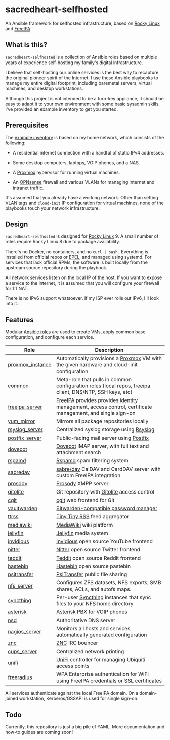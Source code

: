 sacredheart-selfhosted
======================

An Ansible framework for selfhosted infrastructure, based on
[Rocky Linux](https://rockylinux.org/) and [FreeIPA](https://www.freeipa.org/).

## What is this?

`sacredheart-selfhosted` is a collection of Ansible roles based on multiple years
of experience self-hosting my family's digital infrastructure.

I believe that self-hosting our online services is the best way to recapture the
original pioneer spirit of the Internet. I use these Ansible playbooks to manage
my entire digital footprint, including baremetal servers, virtual machines, and
desktop workstations.

Although this project is not intended to be a turn-key appliance, it should be
easy to adapt it to your own environment with some basic sysadmin skills. I've
provided an example inventory to get you started.

## Prerequisites

The [example inventory](inventory-example) is based on my home network, which
consists of the following:

  - A residential internet connection with a handful of static IPv4 addresses.

  - Some desktop computers, laptops, VOIP phones, and a NAS.

  - A [Proxmox](https://www.proxmox.com/en/proxmox-ve) hypervisor for running
    virtual machines.

  - An [OPNsense](https://opnsense.org/) firewall and various VLANs for managing
    internet and intranet traffic.

It's assumed that you already have a working network. Other than setting VLAN
tags and `cloud-init` IP configuration for virtual machines, none of the playbooks
touch your network infrastructure.

## Design

`sacredheart-selfhosted` is designed for [Rocky Linux](https://rockylinux.org/)
9. A small number of roles require Rocky Linux 8 due to package availability.

There's no Docker, no containers, and no `curl | bash.` Everything is installed
from official repos or [EPEL](https://docs.fedoraproject.org/en-US/epel/),
and managed using systemd. For services that lack official RPMs, the software is
built locally from the upstream source repository during the playbook.

All network services listen on the local IP of the host. If you want to expose
a service to the internet, it is assumed that you will configure your firewall
for 1:1 NAT.

There is no IPv6 support whatsoever. If my ISP ever rolls out IPv6, I'll look
into it.

## Features

Modular [Ansible roles](roles) are used to create VMs, apply common base
configuration, and configure each service.

| Role                                      | Description |
--------------------------------------------|-------------|
[proxmox\_instance](roles/proxmox_instance) | Automatically provisions a [Proxmox](https://www.proxmox.com/) VM with the given hardware and cloud-init configuration
[common](roles/common/meta/main.yml)        | Meta-role that pulls in common configuration roles (local repos, freeipa client, DNS/NTP, SSH keys, etc)
[freeipa\_server](roles/freeipa_server)     | [FreeIPA](https://www.freeipa.org/) provides provides identity management, access control, certificate management, and single sign-on
[yum\_mirror](roles/yum_mirror)             | Mirrors all package repositories locally
[rsyslog\_server](roles/rsyslog_server)     | Centralized syslog storage using [Rsyslog](https://www.rsyslog.com/)
[postfix\_server](roles/postfix_server)     | Public-facing mail server using [Postfix](https://www.postfix.org/)
[dovecot](roles/dovecot)                    | [Dovecot](https://www.dovecot.org/) IMAP server, with full text and attachment search
[rspamd](roles/rspamd)                      | [Rspamd](https://rspamd.com/) spam filtering system
[sabredav](roles/sabredav)                  | [sabre/dav](https://sabre.io/) CalDAV and CardDAV server with custom FreeIPA integration
[prosody](roles/prosody)                    | [Prosody](https://prosody.im/) XMPP server
[gitolite](roles/gitolite)                  | Git repository with [Gitolite](https://gitolite.com/gitolite/index.html) access control
[cgit](roles/cgit)                          | [cgit](https://git.zx2c4.com/cgit/) web frontend for Git
[vaultwarden](roles/vaultwarden)            | [Bitwarden-compatible password manager](https://github.com/dani-garcia/vaultwarden)
[ttrss](roles/ttrss)                        | [Tiny Tiny RSS](https://tt-rss.org/) feed aggregator
[mediawiki](roles/mediawiki)                | [MediaWiki](https://www.mediawiki.org/) wiki platform
[jellyfin](roles/jellyfin)                  | [Jellyfin](https://jellyfin.org/) media system
[invidious](roles/invidious)                | [Invidious](https://invidious.io/) open source YouTube frontend
[nitter](roles/nitter)                      | [Nitter](https://github.com/zedeus/nitter) open source Twitter frontend
[teddit](roles/teddit)                      | [Teddit](https://codeberg.org/teddit/teddit) open source Reddit frontend
[hastebin](roles/hastebin)                  | [Hastebin](https://github.com/toptal/haste-server) open source pastebin
[psitransfer](roles/psitransfer)            | [PsiTransfer](https://github.com/psi-4ward/psitransfer) public file sharing
[nfs\_server](roles/nfs_server)             | Configures ZFS datasets, NFS exports, SMB shares, ACLs, and autofs maps.
[syncthing](roles/syncthing)                | Per-user [Syncthing](https://syncthing.net/) instances that sync files to your NFS home directory
[asterisk](roles/asterisk)                  | [Asterisk](https://www.asterisk.org/) PBX for VOIP phones
[nsd](roles/nsd)                            | Authoritative DNS server
[nagios\_server](roles/nagios_server)       | Monitors all hosts and services, automatically generated configuration
[znc](roles/znc)                            | [ZNC](https://znc.in/) IRC bouncer
[cups\_server](roles/cups_server)           | Centralized network printing
[unifi](roles/unifi)                        | [UniFi](https://www.ui.com/) controller for managing Ubiquiti access points
[freeradius](roles/freeradius)              | WPA Enterprise authentication for WiFi using FreeIPA credentials or SSL certificates

All services authenticate against the local FreeIPA domain. On a domain-joined
workstation, Kerberos/GSSAPI is used for single sign-on.

## Todo

Currently, this repository is just a big pile of YAML. More documentation and
how-to guides are coming soon!
